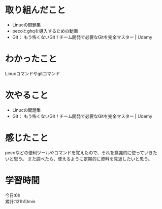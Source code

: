 # 取り組んだこと       
- Linucの問題集
- pecoとghqを導入するための動画
- Git： もう怖くないGit！チーム開発で必要なGitを完全マスター | Udemy 
# わかったこと
Linuxコマンドやgitコマンド
# 次やること
- Linucの問題集
- Git： もう怖くないGit！チーム開発で必要なGitを完全マスター | Udemy 
# 感じたこと
pecoなどの便利ツールやコマンドを覚えたので、それを意識的に使っていきたいと思う。
また調べたら、使えるように定期的に資料を見返したいと思う。
# 学習時間  
今日:6h  
累計:121h10min 
